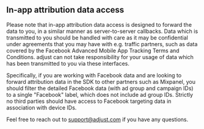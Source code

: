 ## In-app attribution data access

Please note that in-app attribution data access is designed to forward the data to you, in a similar manner as server-to-server callbacks. Data which is transmitted to you should be handled with care as it may be confidential under agreements that you may have with e.g. traffic partners, such as data covered by the Facebook Advanced Mobile App Tracking Terms and Conditions. adjust can not take responsibility for your usage of data which has been transmitted to you via these interfaces. 

Specifically, if you are working with Facebook data and are looking to forward attribution data in the SDK to other partners such as Mixpanel, you should filter the detailed Facebook data (with ad group and campaign IDs) to a single "Facebook" label, which does not include ad group IDs. Strictly no third parties should have access to Facebook targeting data in association with device IDs.

Feel free to reach out to support@adjust.com if you have any questions.
